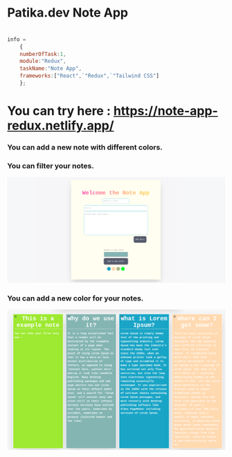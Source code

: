 Patika.dev Note App
=

```javascript  

info = 
    {
    numberOfTask:1,
    module:"Redux",
    taskName:"Note App",
    frameworks:["React",`"Redux",`"Tailwind CSS"]
    }; 
```

# You can try here : https://note-app-redux.netlify.app/

### You can add a new note with different colors.

### You can filter your notes.

![Form](Form.png)
### You can add a new color for your notes.
![Form](List.png)

